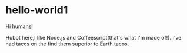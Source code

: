 # hello-world1


Hi humans!

Hubot here,I like Node.js and Coffeescript(that's what I'm made of!).
I've had tacos on the find them superior to Earth tacos.
